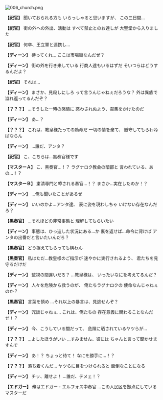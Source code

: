 
![006_church.png](../images/backgrounds/006_church.png)

**【祀官】**
聞いておられる方も
いらっしゃると思いますが、
この三日間…

**【祀官】**
街の外への外出、活動は
すべて禁止とのお達しが
大聖堂から入りました

**【祀官】**
何卒、王立軍と連携し…

**【ディーン】**
待ってくれ…
ここは市場街なんだぜ？

**【ディーン】**
街の外を行き来している
行商人達もいるはずだ
そいつらはどうするんだよ？

**【祀官】**
それは…

**【ディーン】**
まさか、見殺しにしろ
って言うんじゃねぇだろうな？
外は異族で溢れ返ってるんだぞ？

**【？？？】**
…そうした一時の感情に
惑わされぬよう、召集をかけたのだ

**【ディーン】**
あ…？

**【？？？】**
これは、教皇様たっての勅命だ
一切の情を棄て、
厳守してもらわねばならん

**【ディーン】**
…誰だ、アンタ？

**【祀官】**
こ、こちらは…黒奏官様です

**【マスターＡ】**
こ、黒奏官…！？
ラグナロク教会の暗部と
言われている、あの…！？

**【マスターＢ】**
粛清専門と噂される奏官…！？
まさか…実在したのか！？

**【ディーン】**
…俺も聞いたことがあるぜ

**【ディーン】**
いいのかよ…アンタ達、
表に姿を現わしちゃ
いけない存在なんだろ？

**【黒奏官】**
…それほどの非常事態と
理解してもらいたい

**【ディーン】**
事態は、ひっ迫した状況にある…か
裏を返せば…命令に背けば
アンタの出番だと言いたいんだろ？

**【黒奏官】**
どう捉えてもらっても構わん

**【黒奏官】**
私はただ…教皇様のご指示が
速やかに実行されるよう、
君たちを見守るだけだ

**【ディーン】**
監視の間違いだろ？
…教皇様は、
いったいなにを考えてるんだ？

**【ディーン】**
人々を危険から救うのが、
俺たちラグナロクの
使命なんじゃねぇのか？

**【黒奏官】**
言葉を慎め
…それ以上の暴言は、見逃せんぞ？

**【ディーン】**
冗談じゃねぇ…
これは、俺たちの
存在意義に関わることなんだぜ！？

**【ディーン】**
今、こうしている間だって、
危険に晒されているヤツらが…

**【？？？】**
…よしたほうがいい
…すみません、彼には
ちゃんと言って聞かせますんで

**【ディーン】**
あ！？
ちょっと待て！
なにを勝手に…！？

**【？？？】**
落ち着くんだ…
ヤツらに目をつけられると
面倒なことになる

**【ディーン】**
チッ、離せよ！
…誰だ、テメェ！？

**【エドガー】**
俺はエドガー・エルフォス中奏官
…この人民区を拠点にしている
マスターだ